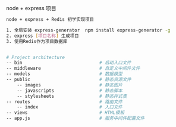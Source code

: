 <!--
 * @Descripttion:
 * @Author: ganbowen
 * @Date: 2020-07-16 18:28:40
 * @LastEditors: ganbowen
 * @LastEditTime: 2020-07-16 18:53:53
-->

node + express 项目

```bash
node + express + Redis 初学实现项目

1. 全局安装 express-generator  npm install express-generator -g
2. express [项目名称] 生成项目
3. 使用Redis作为项目数据库


# Project architecture
-- bin                             # 启动入口文件
-- middleware                      # 自定义中间件文件
-- models                          # 数据模型
-- public                          # 静态资源文件
    -- images                      # 静态图片
    -- javascripts                 # 静态脚本
    -- stylesheets                 # 静态样式表
-- routes                          # 路由文件
    -- index                       # 入口文件
-- views                           # HTML模板
-- app.js                          # 服务中间件配置文件

```
